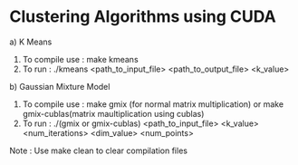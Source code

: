 # Clustering Algorithms using CUDA

  a) K Means 
  1. To compile use : make kmeans
  2. To run : ./kmeans <path_to_input_file> <path_to_output_file> <k_value> 
  


  b) Gaussian Mixture Model
  1. To compile use : make gmix (for normal matrix multiplication) or make gmix-cublas(matrix maultiplication using cublas)
  2. To run : ./(gmix or gmix-cublas) <path_to_input_file> <k_value> <num_iterations> <dim_value> <num_points>
  
  Note : Use make clean to clear compilation files
